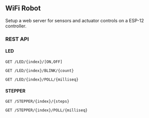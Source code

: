 ## WiFi Robot

Setup a web server for sensors and actuator controls on a ESP-12 controller.

### REST API


#### LED

```
GET /LED/{index}/[ON,OFF]
```

```
GET /LED/{index}/BLINK/{count}
```

```
GET /LED/{index}/POLL/{milliseq}
```

#### STEPPER

```
GET /STEPPER/{index}/{steps}
```

```
GET /STEPPER/{index}/POLL/{milliseq}
```

